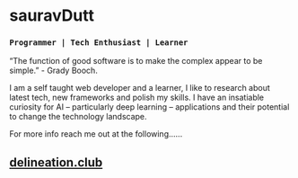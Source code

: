 # sauravDutt 


### `Programmer | Tech Enthusiast | Learner`


“The function of good software is to make the complex appear to be simple.” - Grady Booch.

I am a self taught web developer and a learner, I like to research about latest tech, new frameworks and polish my skills. I have an insatiable curiosity for AI – particularly deep learning – applications and their potential to change the technology landscape.

For more info reach me out at the following......

## [delineation.club](https://delineation.club/)

